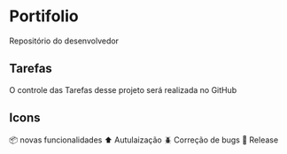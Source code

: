 # Portifolio

Repositório do desenvolvedor

## Tarefas

O controle das Tarefas desse projeto será realizada no GitHub

## Icons

:package: novas funcionalidades
:arrow_up: Autulaização
:beetle: Correção de bugs
:checkered_flag: Release